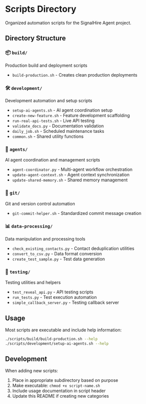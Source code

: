 # Scripts Directory

Organized automation scripts for the SignalHire Agent project.

## Directory Structure

### 📦 `build/`
Production build and deployment scripts
- `build-production.sh` - Creates clean production deployments

### 🛠️ `development/`
Development automation and setup scripts
- `setup-ai-agents.sh` - AI agent coordination setup
- `create-new-feature.sh` - Feature development scaffolding
- `run-real-api-tests.sh` - Live API testing
- `validate_docs.py` - Documentation validation
- `daily_job.sh` - Scheduled maintenance tasks
- `common.sh` - Shared utility functions

### 🤖 `agents/`
AI agent coordination and management scripts
- `agent-coordinator.py` - Multi-agent workflow orchestration
- `update-agent-context.sh` - Agent context synchronization
- `update-shared-memory.sh` - Shared memory management

### 🔧 `git/`
Git and version control automation
- `git-commit-helper.sh` - Standardized commit message creation

### 📊 `data-processing/`
Data manipulation and processing tools
- `check_existing_contacts.py` - Contact deduplication utilities
- `convert_to_csv.py` - Data format conversion
- `create_test_sample.py` - Test data generation

### 🧪 `testing/`
Testing utilities and helpers
- `test_reveal_api.py` - API testing scripts
- `run_tests.py` - Test execution automation
- `simple_callback_server.py` - Testing callback server

## Usage

Most scripts are executable and include help information:
```bash
./scripts/build/build-production.sh --help
./scripts/development/setup-ai-agents.sh --help
```

## Development

When adding new scripts:
1. Place in appropriate subdirectory based on purpose
2. Make executable: `chmod +x script-name.sh`
3. Include usage documentation in script header
4. Update this README if creating new categories